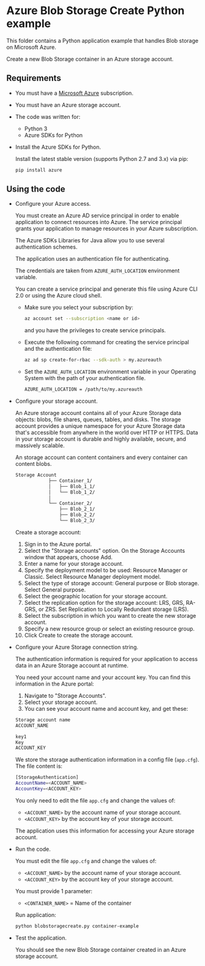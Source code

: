 # Azure Blob Storage Create Python example

This folder contains a Python application example that handles Blob storage on Microsoft Azure.

Create a new Blob Storage container in an Azure storage account.

## Requirements

* You must have a [Microsoft Azure](https://azure.microsoft.com/) subscription.

* You must have an Azure storage account.

* The code was written for:
  * Python 3
  * Azure SDKs for Python

* Install the Azure SDKs for Python.

  Install the latest stable version (supports Python 2.7 and 3.x) via pip:

  ```bash
  pip install azure
  ```

## Using the code

* Configure your Azure access.

  You must create an Azure AD service principal in order to enable application to connect resources into Azure. The service principal grants your application to manage resources in your Azure subscription.

  The Azure SDKs Libraries for Java allow you to use several authentication schemes.

  The application uses an authentication file for authenticating.

  The credentials are taken from `AZURE_AUTH_LOCATION` environment variable.

  You can create a service principal and generate this file using Azure CLI 2.0 or using the Azure cloud shell.

  * Make sure you select your subscription by:

    ```bash
    az account set --subscription <name or id>
    ```

    and you have the privileges to create service principals.

  * Execute the following command for creating the service principal and the authentication file:
  
    ```bash
    az ad sp create-for-rbac --sdk-auth > my.azureauth
    ```
  
  * Set the `AZURE_AUTH_LOCATION` environment variable in your Operating System with the path of your authentication file.

    ```bash
    AZURE_AUTH_LOCATION = /path/to/my.azureauth
    ```

* Configure your storage account.

  An Azure storage account contains all of your Azure Storage data objects: blobs, file shares, queues, tables, and disks. The storage account provides a unique namespace for your Azure Storage data that's accessible from anywhere in the world over HTTP or HTTPS. Data in your storage account is durable and highly available, secure, and massively scalable.
  
  An storage account can content containers and every container can content blobs.

  ```bash
  Storage Account
              ├── Container_1/
              │   ├── Blob_1_1/
              │   └── Blob_1_2/
              │
              └── Container_2/
                  ├── Blob_2_1/
                  ├── Blob_2_2/
                  └── Blob_2_3/
  ```

  Create a storage account:
  
  1. Sign in to the Azure portal.
  2. Select the "Storage accounts" option. On the Storage Accounts window that appears, choose Add.
  3. Enter a name for your storage account.
  4. Specify the deployment model to be used: Resource Manager or Classic. Select Resource Manager deployment model.
  5. Select the type of storage account: General purpose or Blob storage. Select General purpose.
  6. Select the geographic location for your storage account.
  7. Select the replication option for the storage account: LRS, GRS, RA-GRS, or ZRS. Set Replication to Locally Redundant storage (LRS).
  8. Select the subscription in which you want to create the new storage account.
  9. Specify a new resource group or select an existing resource group.
  10. Click Create to create the storage account.

* Configure your Azure Storage connection string.

  The authentication information is required for your application to access data in an Azure Storage account at runtime.

  You need your account name and your account key. You can find this information in the Azure portal:
  
    1. Navigate to "Storage Accounts".
    2. Select your storage account.
    3. You can see your account name and account key, and get these:

    ```bash
    Storage account name
    ACCOUNT_NAME
    ```

    ```bash
    key1
    Key
    ACCOUNT_KEY
    ```

  We store the storage authentication information in a config file (`app.cfg`). The file content is:

  ```bash
  [StorageAuthentication]
  AccountName=<ACCOUNT_NAME>
  AccountKey=<ACCOUNT_KEY>
  ```

  You only need to edit the file `app.cfg` and change the values of:
  
  * `<ACCOUNT_NAME>` by the account name of your storage account.
  * `<ACCOUNT_KEY>` by the account key of your storage account.
  
  The application uses this information for accessing your Azure storage account.

* Run the code.

  You must edit the file `app.cfg` and change the values of:
  
  * `<ACCOUNT_NAME>` by the account name of your storage account.
  * `<ACCOUNT_KEY>` by the account key of your storage account.

  You must provide 1 parameter:

  * `<CONTAINER_NAME>` = Name of the container

  Run application:

  ```bash
  python blobstoragecreate.py container-example
  ```

* Test the application.

  You should see the new Blob Storage container created in an Azure storage account.
